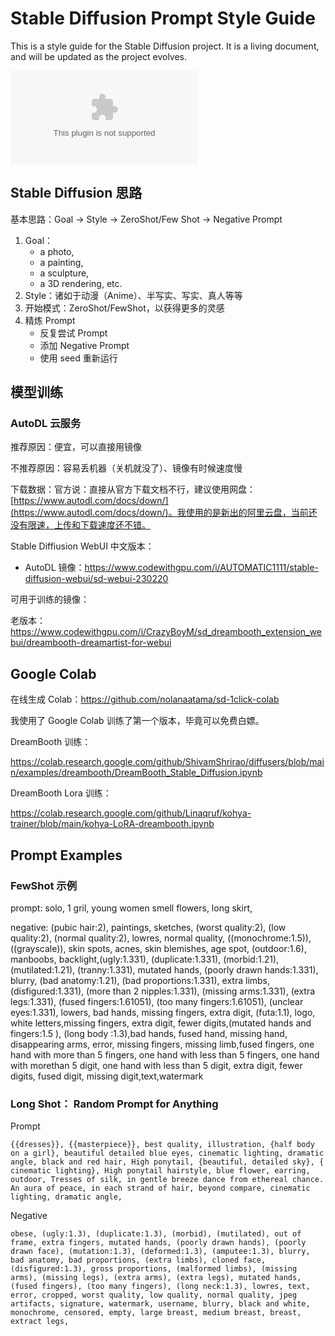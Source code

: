 # Stable Diffusion Prompt Style Guide

This is a style guide for the Stable Diffusion project. It is a living document, and will be updated as the project evolves.

![](styles.csv)

## Stable Diffusion 思路

基本思路：Goal -> Style -> ZeroShot/Few Shot -> Negative Prompt

1. Goal：
	- a photo,
	- a painting,
	- a sculpture,
	- a 3D rendering, etc. 
2. Style：诸如于动漫（Anime）、半写实、写实、真人等等
3. 开始模式：ZeroShot/FewShot，以获得更多的灵感
4. 精炼 Prompt
     - 反复尝试 Prompt
     - 添加 Negative Prompt
     - 使用 seed 重新运行 

## 模型训练

### AutoDL 云服务

推荐原因：便宜，可以直接用镜像

不推荐原因：容易丢机器（关机就没了）、镜像有时候速度慢

下载数据：官方说：直接从官方下载文档不行，建议使用网盘：[https://www.autodl.com/docs/down/](https://www.autodl.com/docs/down/)。我使用的是新出的阿里云盘，当前还没有限速，上传和下载速度还不错。

Stable Diffiusion WebUI 中文版本：

- AutoDL 镜像：https://www.codewithgpu.com/i/AUTOMATIC1111/stable-diffusion-webui/sd-webui-230220

可用于训练的镜像：

老版本：https://www.codewithgpu.com/i/CrazyBoyM/sd_dreambooth_extension_webui/dreambooth-dreamartist-for-webui


## Google Colab

在线生成 Colab：https://github.com/nolanaatama/sd-1click-colab 

我使用了 Google Colab 训练了第一个版本，毕竟可以免费白嫖。

DreamBooth 训练：

https://colab.research.google.com/github/ShivamShrirao/diffusers/blob/main/examples/dreambooth/DreamBooth_Stable_Diffusion.ipynb

DreamBooth Lora 训练：

https://colab.research.google.com/github/Linaqruf/kohya-trainer/blob/main/kohya-LoRA-dreambooth.ipynb

## Prompt Examples

### FewShot 示例

prompt: solo, 1 gril, young women smell flowers, long skirt,

negative: (pubic hair:2), paintings, sketches, (worst quality:2), (low quality:2), (normal quality:2), lowres, normal quality, ((monochrome:1.5)), ((grayscale)), skin spots, acnes, skin blemishes, age spot, (outdoor:1.6), manboobs, backlight,(ugly:1.331), (duplicate:1.331), (morbid:1.21), (mutilated:1.21), (tranny:1.331), mutated hands, (poorly drawn hands:1.331), blurry, (bad anatomy:1.21), (bad proportions:1.331), extra limbs, (disfigured:1.331), (more than 2 nipples:1.331), (missing arms:1.331), (extra legs:1.331), (fused fingers:1.61051), (too many fingers:1.61051), (unclear eyes:1.331), lowers, bad hands, missing fingers, extra digit, (futa:1.1), logo, white letters,missing fingers, extra digit, fewer digits,(mutated hands and fingers:1.5 ), (long body :1.3),bad hands, fused hand, missing hand, disappearing arms, error, missing fingers, missing limb,fused fingers, one hand with more than 5 fingers, one hand with less than 5 fingers, one hand with morethan 5 digit, one hand with less than 5 digit, extra digit, fewer digits, fused digit, missing digit,text,watermark

### Long Shot： Random Prompt for Anything

Prompt

```
{{dresses}}, {{masterpiece}}, best quality, illustration, {half body on a girl}, beautiful detailed blue eyes, cinematic lighting, dramatic angle, black and red hair, High ponytail, {beautiful, detailed sky}, { cinematic lighting}, High ponytail hairstyle, blue flower, earring, outdoor, Tresses of silk, in gentle breeze dance from ethereal chance. An aura of peace, in each strand of hair, beyond compare, cinematic lighting, dramatic angle,
```

Negative


```
obese, (ugly:1.3), (duplicate:1.3), (morbid), (mutilated), out of frame, extra fingers, mutated hands, (poorly drawn hands), (poorly drawn face), (mutation:1.3), (deformed:1.3), (amputee:1.3), blurry, bad anatomy, bad proportions, (extra limbs), cloned face, (disfigured:1.3), gross proportions, (malformed limbs), (missing arms), (missing legs), (extra arms), (extra legs), mutated hands, (fused fingers), (too many fingers), (long neck:1.3), lowres, text, error, cropped, worst quality, low quality, normal quality, jpeg artifacts, signature, watermark, username, blurry, black and white, monochrome, censored, empty, large breast, medium breast, breast, extract legs, 
```
